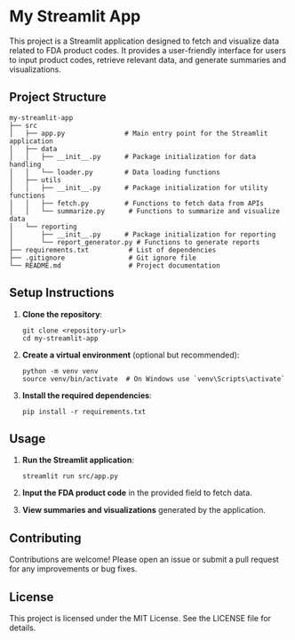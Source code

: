 # My Streamlit App

This project is a Streamlit application designed to fetch and visualize data related to FDA product codes. It provides a user-friendly interface for users to input product codes, retrieve relevant data, and generate summaries and visualizations.

## Project Structure

```
my-streamlit-app
├── src
│   ├── app.py               # Main entry point for the Streamlit application
│   ├── data
│   │   ├── __init__.py      # Package initialization for data handling
│   │   └── loader.py        # Data loading functions
│   ├── utils
│   │   ├── __init__.py      # Package initialization for utility functions
│   │   ├── fetch.py         # Functions to fetch data from APIs
│   │   └── summarize.py      # Functions to summarize and visualize data
│   └── reporting
│       ├── __init__.py      # Package initialization for reporting
│       └── report_generator.py # Functions to generate reports
├── requirements.txt          # List of dependencies
├── .gitignore                # Git ignore file
└── README.md                 # Project documentation
```

## Setup Instructions

1. **Clone the repository**:
   ```
   git clone <repository-url>
   cd my-streamlit-app
   ```

2. **Create a virtual environment** (optional but recommended):
   ```
   python -m venv venv
   source venv/bin/activate  # On Windows use `venv\Scripts\activate`
   ```

3. **Install the required dependencies**:
   ```
   pip install -r requirements.txt
   ```

## Usage

1. **Run the Streamlit application**:
   ```
   streamlit run src/app.py
   ```

2. **Input the FDA product code** in the provided field to fetch data.

3. **View summaries and visualizations** generated by the application.

## Contributing

Contributions are welcome! Please open an issue or submit a pull request for any improvements or bug fixes.

## License

This project is licensed under the MIT License. See the LICENSE file for details.